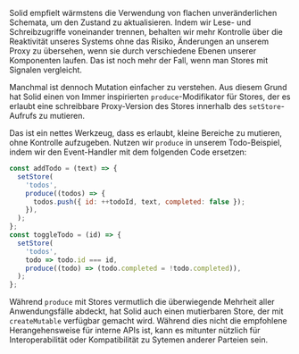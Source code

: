 Solid empfielt wärmstens die Verwendung von flachen unveränderlichen Schemata, um den Zustand zu aktualisieren. Indem wir Lese- und Schreibzugriffe voneinander trennen, behalten wir mehr Kontrolle über die Reaktivität unseres Systems ohne das Risiko, Änderungen an unserem Proxy zu übersehen, wenn sie durch verschiedene Ebenen unserer Komponenten laufen. Das ist noch mehr der Fall, wenn man Stores mit Signalen vergleicht.

Manchmal ist dennoch Mutation einfacher zu verstehen. Aus diesem Grund hat Solid einen von Immer inspirierten `produce`-Modifikator für Stores, der es erlaubt eine schreibbare Proxy-Version des Stores innerhalb des `setStore`-Aufrufs zu mutieren.

Das ist ein nettes Werkzeug, dass es erlaubt, kleine Bereiche zu mutieren, ohne Kontrolle aufzugeben. Nutzen wir `produce` in unserem Todo-Beispiel, indem wir den Event-Handler mit dem folgenden Code ersetzen:

```jsx
const addTodo = (text) => {
  setStore(
    'todos',
    produce((todos) => {
      todos.push({ id: ++todoId, text, completed: false });
    }),
  );
};
const toggleTodo = (id) => {
  setStore(
    'todos',
    todo => todo.id === id,
    produce((todo) => (todo.completed = !todo.completed)),
  );
};
```

Während `produce` mit Stores vermutlich die überwiegende Mehrheit aller Anwendungsfälle abdeckt, hat Solid auch einen mutierbaren Store, der mit `createMutable` verfügbar gemacht wird. Während dies nicht die empfohlene Herangehensweise für interne APIs ist, kann es mitunter nützlich für Interoperabilität oder Kompatibilität zu Sytemen anderer Parteien sein.
